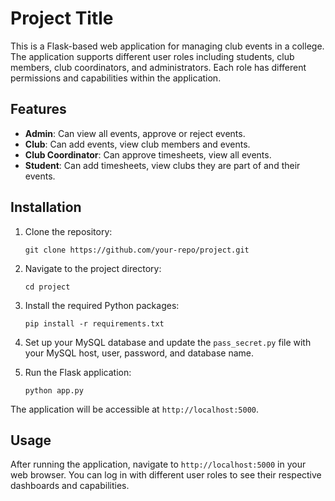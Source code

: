 # Project Title

This is a Flask-based web application for managing club events in a college. The application supports different user roles including students, club members, club coordinators, and administrators. Each role has different permissions and capabilities within the application.

## Features

- **Admin**: Can view all events, approve or reject events.
- **Club**: Can add events, view club members and events.
- **Club Coordinator**: Can approve timesheets, view all events.
- **Student**: Can add timesheets, view clubs they are part of and their events.

## Installation
1. Clone the repository:
    ```
    git clone https://github.com/your-repo/project.git
    ```
2. Navigate to the project directory:
    ```
    cd project
    ```
3. Install the required Python packages:
    ```
    pip install -r requirements.txt
    ```
4. Set up your MySQL database and update the `pass_secret.py` file with your MySQL host, user, password, and database name.

5. Run the Flask application:
    ```
    python app.py
    ```

The application will be accessible at `http://localhost:5000`.

## Usage

After running the application, navigate to `http://localhost:5000` in your web browser. You can log in with different user roles to see their respective dashboards and capabilities.